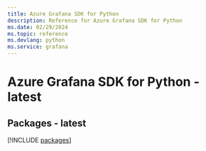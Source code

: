 ```yaml
---
title: Azure Grafana SDK for Python
description: Reference for Azure Grafana SDK for Python
ms.date: 02/29/2024
ms.topic: reference
ms.devlang: python
ms.service: grafana
---
```

# Azure Grafana SDK for Python - latest
## Packages - latest
[!INCLUDE [packages](grafana-index.md)]